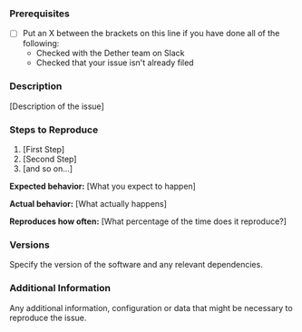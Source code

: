 <!--

Have you read Dether's Code of Conduct? By filing an Issue, you are expected to comply with it, including treating everyone with respect: https://github.com/dethertech/detherGateway/blob/master/CONTRIBUTING.md

Do you want to ask a question? Are you looking for support? The Dether slack is the best place for getting support: https://dether.slack.com

-->

### Prerequisites

* [ ] Put an X between the brackets on this line if you have done all of the following:
    * Checked with the Dether team on Slack
    * Checked that your issue isn't already filed

### Description

[Description of the issue]

### Steps to Reproduce

1. [First Step]
2. [Second Step]
3. [and so on...]

**Expected behavior:** [What you expect to happen]

**Actual behavior:** [What actually happens]

**Reproduces how often:** [What percentage of the time does it reproduce?]

### Versions

Specify the version of the software and any relevant dependencies.

### Additional Information

Any additional information, configuration or data that might be necessary to reproduce the issue.
